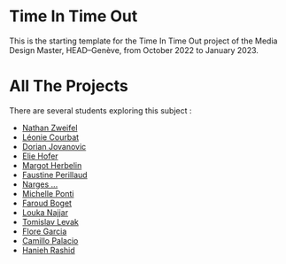# Time In Time Out
This is the starting template for the Time In Time Out project of the Media Design Master, HEAD–Genève, from October 2022 to January 2023.

# All The Projects
There are several students exploring this subject :

- [Nathan Zweifel](https://github.com/zweifelna/head-md-time-in-time-out)
- [Léonie Courbat](https://github.com/Limonello/head-md-time-in-time-out)
- [Dorian Jovanovic](https://github.com/DorianJov/head-md-time-in-time-out)
- [Elie Hofer](https://github.com/EAH22/head-md-time-in-time-out)
- [Margot Herbelin](https://github.com/herbeline/head-md-time-in-time-out)
- [Faustine Perillaud](https://github.com/fromageboum/head-md-time-in-time-out)
- [Narges ...](https://github.com/nargeshmrad/head-md-time-in-time-out)
- [Michelle Ponti](https://github.com/michelle-po/head-md-time-in-time-out)
- [Faroud Boget](https://github.com/marinefb/head-md-time-in-time-out)
- [Louka Najjar](https://github.com/fly04/head-md-time-in-time-out)
- [Tomislav Levak](https://github.com/tomislavlevak/head-md-time-in-time-out)
- [Flore Garcia](https://github.com/flokkyn/head-md-time-in-time-out)
- [Camillo Palacio](https://github.com/jose-camilo-palacio-constain/head-md-time-in-time-out)
- [Hanieh Rashid](https://github.com/haniehrashid/head-md-time-in-time-out)
